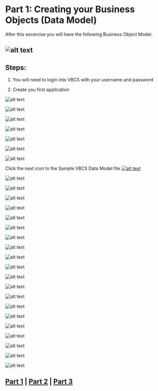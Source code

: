 # Part 1: Creating your Business Objects (Data Model)
After this excercise you will have the following Business Object Model.

![alt text](resources/images/bo/BO.png "Logo Title Text 1")
----
## Steps:
1. You will need to login into VBCS with your username and password

2. Create you first application

![alt text](resources/images/bo/1.png "Logo Title Text 1")

![alt text](resources/images/bo/2.png "Logo Title Text 1")

![alt text](resources/images/bo/3.png "Logo Title Text 1")

![alt text](resources/images/bo/4.png "Logo Title Text 1")

![alt text](resources/images/bo/5.png "Logo Title Text 1")

![alt text](resources/images/bo/6.png "Logo Title Text 1")

![alt text](resources/images/bo/7.png "Logo Title Text 1")

Click the next icon to the Sample VBCS Data Model file
<a href="resources/materials/Sample-VBCS-DataModel.xlsx">![alt text](resources/images/bo/8.png "Logo Title Text 1")</a>

![alt text](resources/images/bo/9.png "Logo Title Text 1")

![alt text](resources/images/bo/10.png "Logo Title Text 1")

![alt text](resources/images/bo/11.png "Logo Title Text 1")

![alt text](resources/images/bo/12.png "Logo Title Text 1")

![alt text](resources/images/bo/13.png "Logo Title Text 1")

![alt text](resources/images/bo/14.png "Logo Title Text 1")

![alt text](resources/images/bo/15.png "Logo Title Text 1")

![alt text](resources/images/bo/16.png "Logo Title Text 1")

![alt text](resources/images/bo/17.png "Logo Title Text 1")

![alt text](resources/images/bo/18.png "Logo Title Text 1")

![alt text](resources/images/bo/19.png "Logo Title Text 1")

![alt text](resources/images/bo/20.png "Logo Title Text 1")

![alt text](resources/images/bo/21.png "Logo Title Text 1")

![alt text](resources/images/bo/22.png "Logo Title Text 1")

![alt text](resources/images/bo/23.png "Logo Title Text 1")

![alt text](resources/images/bo/24.png "Logo Title Text 1")

![alt text](resources/images/bo/25.png "Logo Title Text 1")

![alt text](resources/images/bo/26.png "Logo Title Text 1")

![alt text](resources/images/bo/27.png "Logo Title Text 1")

![alt text](resources/images/bo/28.png "Logo Title Text 1")


## [Part 1](PART_1.md) | [Part 2](PART_2.md) | [Part 3](PART_3.md)
